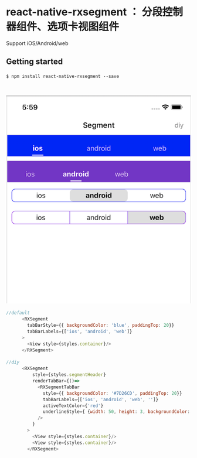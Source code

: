 
# react-native-rxsegment ： 分段控制器组件、选项卡视图组件

Support iOS/Android/web

## Getting started
`$ npm install react-native-rxsegment --save`


<br />

![srxboys](https://github.com/RXReactNative/react-native-rxsegment/blob/master/screen_img/segment.png)

```js
//default
      <RXSegment 
        tabBarStyle={{ backgroundColor: 'blue', paddingTop: 20}}
        tabBarLabels={['ios', 'android', 'web']}
      >
        <View style={styles.container}/>
      </RXSegment>

//diy
      <RXSegment
          style={styles.segmentHeader}
          renderTabBar={()=>
            <RXSegmentTabBar
              style={{ backgroundColor: '#7D26CD', paddingTop: 20}}
              tabBarLabels={['ios', 'android', 'web', '']}
              activeTextColor={'red'}
              underlineStyle={ {width: 50, height: 3, backgroundColor: 'red'} }
            />
          }
        >
          <View style={styles.container}/>
          <View style={styles.container}/>
        </RXSegment>
```